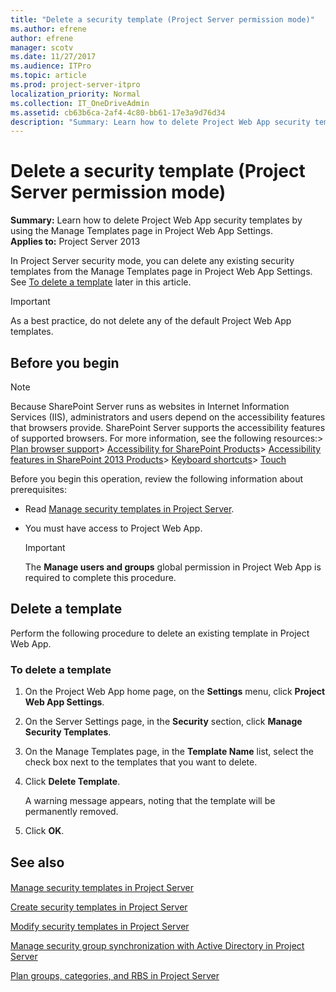 ```yaml
---
title: "Delete a security template (Project Server permission mode)"
ms.author: efrene
author: efrene
manager: scotv
ms.date: 11/27/2017
ms.audience: ITPro
ms.topic: article
ms.prod: project-server-itpro
localization_priority: Normal
ms.collection: IT_OneDriveAdmin
ms.assetid: cb63b6ca-2af4-4c80-bb61-17e3a9d76d34
description: "Summary: Learn how to delete Project Web App security templates by using the Manage Templates page in Project Web App Settings."
---
```


# Delete a security template (Project Server permission mode)
 
 **Summary:** Learn how to delete Project Web App security templates by using the Manage Templates page in Project Web App Settings.<br/>
**Applies to:** Project Server 2013
  
In Project Server security mode, you can delete any existing security templates from the Manage Templates page in Project Web App Settings. See [To delete a template](delete-a-security-template-project-server-permission-mode.md#proc) later in this article.
  
> [!IMPORTANT]
> As a best practice, do not delete any of the default Project Web App templates. 
  
## Before you begin

> [!NOTE]
>  Because SharePoint Server runs as websites in Internet Information Services (IIS), administrators and users depend on the accessibility features that browsers provide. SharePoint Server supports the accessibility features of supported browsers. For more information, see the following resources:> [Plan browser support](https://go.microsoft.com/fwlink/p/?LinkId=246502)> [Accessibility for SharePoint Products](http://technet.microsoft.com/library/94ad4316-1077-400a-b17e-a2085a5a7312.aspx)> [Accessibility features in SharePoint 2013 Products](https://go.microsoft.com/fwlink/p/?LinkId=246501)> [Keyboard shortcuts](https://go.microsoft.com/fwlink/p/?LinkID=246504)> [Touch](https://go.microsoft.com/fwlink/p/?LinkId=246506)
  
Before you begin this operation, review the following information about prerequisites:
  
- Read [Manage security templates in Project Server](manage-security-templates-in-project-server.md).
    
- You must have access to Project Web App.
    
    > [!IMPORTANT]
    > The **Manage users and groups** global permission in Project Web App is required to complete this procedure.
  
## Delete a template

Perform the following procedure to delete an existing template in Project Web App.
  
### To delete a template

1. On the Project Web App home page, on the **Settings** menu, click **Project Web App Settings**.
    
2. On the Server Settings page, in the **Security** section, click **Manage Security Templates**.
    
3. On the Manage Templates page, in the **Template Name** list, select the check box next to the templates that you want to delete.
    
4. Click **Delete Template**. 
    
    A warning message appears, noting that the template will be permanently removed. 
    
5. Click **OK**.
    
## See also

#### 

[Manage security templates in Project Server](manage-security-templates-in-project-server.md)
  
[Create security templates in Project Server](create-security-templates-in-project-server.md)
  
[Modify security templates in Project Server](modify-security-templates-in-project-server.md)
  
[Manage security group synchronization with Active Directory in Project Server](manage-security-group-synchronization-with-active-directory-in-project-server.md)
  
[Plan groups, categories, and RBS in Project Server](plan-groups-categories-and-rbs-in-project-server.md)


